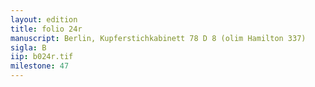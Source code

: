 ```yaml
---
layout: edition
title: folio 24r
manuscript: Berlin, Kupferstichkabinett 78 D 8 (olim Hamilton 337)
sigla: B
iip: b024r.tif
milestone: 47
---
```

